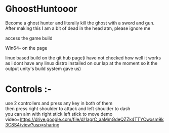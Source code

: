 # GhoostHuntooor  
Become a ghost hunter and literally kill the ghost with a sword and gun.   
After making this I am a bit of dead in the head atm, please ignore me    

access the game build   

Win64- on the page

linux based build on the git hub page(i have not checked how well it works as i dont have any linux distro installed on our lap at the moment so it the output unity's build system gave us)  

# Controls :-  
use 2 controllers and press any key in both of them    
then press right shoulder to attack and left shoulder to dash  
you can aim with right stick  left stick to move
demo video=https://drive.google.com/file/d/1agrC_aaMmGdeQZZk4TTYCwxsm9k3C8S4/view?usp=sharing
